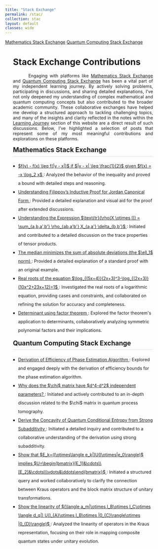 ```yaml
---
title: "Stack Exchange"
permalink: /stac/
collection: stac
layout: default
classes: wide
---
```


<div class="learning-topnav">
  <a href="#math-stac">Mathematics Stack Exchange</a>
  <a href="#qc-stac">Quantum Computing Stack Exchange</a>
</div>

<style>
h2 {
  margin-top: 15px;
  scroll-margin-top: 80px; /* Adjust this value based on the height of your sticky navbar */
  border-bottom: 1px solid #ddd; /* Add a subtle underline */
  padding-bottom: 0.5rem; /* Add space between text and underline */
}

.text-block {
  text-align: justify;
  text-indent: 50px;
  max-width: 35cm;
}
/* Reset padding and margin for the list */
#toc-container ul {
  margin: 0; /* Remove extra margins */
  padding-left: 1.2em; /* Controlled space for bullet points */
  list-style-type: square;
}

#toc-container li {
  margin: 0;
  padding: 0; 
  line-height: 2; /* Improve readability */
  text-align: left; /* Ensures no extra space on the right */
  white-space: normal; /* Prevent text from overflowing */
}
.learning-content {
  margin-left: 5%;
  margin-right: 5%;
  max-width: 35cm; /* Avoid excessive width */
  box-sizing: border-box; /* Consistent padding and border behavior */
}

@media (max-width: 768px) {
  #toc-container ul {
    padding-left: 1em; /* Adjust indentation for mobile */
  }
  #toc-container li {
    padding-left: 0.8em;
  }
}
</style>

<div class="learning-content">
  <h1>Stack Exchange Contributions</h1>

<a name="qc"></a>
<div class="text-block">
 <p>Engaging with platforms like <a href="https://math.stackexchange.com/users/223599/sooraj-soman?tab=profile">Mathematics Stack Exchange</a> and <a href="https://quantumcomputing.stackexchange.com/users/18369/sooraj-soman?tab=profile">Quantum Computing Stack Exchange</a> has been a vital part of my independent learning journey. By actively solving problems, participating in discussions, and sharing detailed explanations, I’ve not only deepened my understanding of complex mathematical and quantum computing concepts but also contributed to the broader academic community. These collaborative exchanges have helped me develop a structured approach to tackling challenging topics, and many of the insights and clarity reflected in the notes within the <a href="/learning/">Learning Journey</a> section of this website are a direct result of such discussions. Below, I’ve highlighted a selection of posts that represent some of my most meaningful contributions and explorations on these platforms.</p>
 </div>

<h2 id="math-stac">Mathematics Stack Exchange</h2>

<div id="toc-container">
  <ul>
    <li>
      <a href="https://math.stackexchange.com/questions/4614700/prove-fy-%E2%88%92-fx-leq-fy-%E2%88%92-x-if-y-%E2%88%92-x-%E2%89%A4-1-2-given-fx-x-log-2-x">
        $f(y) - f(x) \leq f(|y - x|)$ if $|y - x| \leq \frac{1}{2}$ given $f(x) = -x \log_2 x$
      </a>: Analyzed the behavior of the inequality and proved a bound with detailed steps and reasoning.
    </li>
    <li>
      <a href="https://math.stackexchange.com/questions/3909381/filippovs-inductive-proof-for-jordan-canonical-form/3911296#3911296">
        Understanding Filippov’s Inductive Proof for Jordan Canonical Form
      </a>: Provided a detailed explanation and visual aid for the proof after extended discussions.
    </li>
    <li>
      <a href="https://math.stackexchange.com/questions/4250990/understanding-the-expression-tr-big-rhox-otimes-i-big-sum-a-b-a-b-rho">
        Understanding the Expression $\text{tr}(\rho(X \otimes I)) = \sum_{a,b,a',b'} \rho_{ab,a'b'} X_{a,a'} \delta_{b,b'}$
      </a>: Initiated and contributed to a detailed discussion on the trace properties of tensor products.
    </li>
    <li>
      <a href="https://math.stackexchange.com/questions/113270/the-median-minimizes-the-sum-of-absolute-deviations-the-ell-1-norm/2364943#2364943">
        The median minimizes the sum of absolute deviations (the $\ell_1$ norm)
      </a>: Provided a detailed explanation of a standard proof with an original example.
    </li>
    <li>
      <a href="https://math.stackexchange.com/questions/3204168/real-roots-of-the-equation-log-5x42x33-log-2x310x223x12-1">
Real roots of the equation $\log_{(5x+4)}(2x+3)^3-\log_{(2x+3)}(10x^2+23x+12)=1$
      </a>: Investigated the real roots of a logarithmic equation, providing cases and constraints, and collaborated on refining the solution for accuracy and completeness.
    </li>
    <li>
      <a href="https://math.stackexchange.com/questions/2660747/determinant-using-factor-theorem">
Determinant using factor theorem
      </a>: Explored the factor theorem's application to determinants, collaboratively analyzing symmetric polynomial factors and their implications.
    </li>
  </ul>
</div>

<h2 id="qc-stac">Quantum Computing Stack Exchange</h2>

<div id="toc-container">
  <ul>
    <li>
      <a href="https://quantumcomputing.stackexchange.com/questions/22032/derivation-of-efficiency-of-phase-estimation-algorithm">
        Derivation of Efficiency of Phase Estimation Algorithm
      </a>: Explored and engaged deeply with the derivation of efficiency bounds for the phase estimation algorithm.
    </li>
    <li>
      <a href="https://quantumcomputing.stackexchange.com/questions/28924/why-does-the-chi-matrix-have-d4-d2-independent-parameters">
        Why does the $\chi$ matrix have $d^4-d^2$ independent parameters?
      </a>: Initiated and actively contributed to an in-depth discussion related to the $\chi$ matrix in quantum process tomography.
    </li>
    <li>
      <a href="https://quantumcomputing.stackexchange.com/questions/32094/derive-the-concavity-of-quantum-conditional-entropy-from-strong-subadditivity">
        Derive the Concavity of Quantum Conditional Entropy from Strong Subadditivity
      </a>: Initiated a detailed inquiry and contributed to a collaborative understanding of the derivation using strong subadditivity.
    </li>    
    <li>
      <a href="https://quantumcomputing.stackexchange.com/questions/28290/show-that-e-k-i-otimes-langle-e-kui-otimese-0-rangle-implies-u-beginb">
        Show that $E_k=(I\otimes\langle e_k|)U(I\otimes|e_0\rangle)$ implies $U=\begin{bmatrix}[E_1]&\cdots\\ [E_2]&\cdots\\\vdots&\ddots\end{bmatrix}$
      </a>: Initiated a structured query and worked collaboratively to clarify the connection between Kraus operators and the block matrix structure of unitary transformations.
    </li>    
    <li>
      <a href="https://quantumcomputing.stackexchange.com/questions/28144/show-the-linearity-of-langle-a-m-otimes-i-b-otimes-i-c-otimes-langle-d-q">
        Show the linearity of $(\langle a_m|\otimes I_B\otimes I_C\otimes \langle d_q|) U(I_{A}\otimes I_B\otimes |0_{C}\rangle\otimes |0_{D}\rangle)$
      </a>: Analyzed the linearity of operators in the Kraus representation, focusing on their role in mapping composite quantum states under unitary evolution.
    </li>    
  </ul>
</div>
